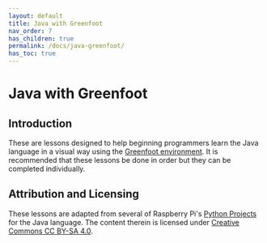 ```yaml
---
layout: default
title: Java with Greenfoot
nav_order: 7
has_children: true
permalink: /docs/java-greenfoot/
has_toc: true
---
```


# Java with Greenfoot

## Introduction

These are lessons designed to help beginning programmers learn the Java language in a visual way using the [Greenfoot environment](https://www.greenfoot.org/home). It is recommended that these lessons be done in order but they can be completed individually.

## Attribution and Licensing

These lessons are adapted from several of Raspberry Pi's [Python Projects](https://projects.raspberrypi.org/en/projects?software%5B%5D=python) for the Java language. The content therein is licensed under [Creative Commons CC BY-SA 4.0](https://creativecommons.org/licenses/by-sa/4.0/).
